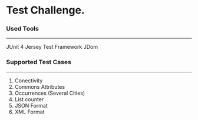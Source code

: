 Test Challenge.
===============

### Used Tools
-------------------------------
JUnit 4
Jersey Test Framework
JDom

### Supported Test Cases
-------------------------------
1. Conectivity
2. Commons Attributes
3. Occurrences (Several Cities)
4. List counter
5. JSON Format
6. XML Format